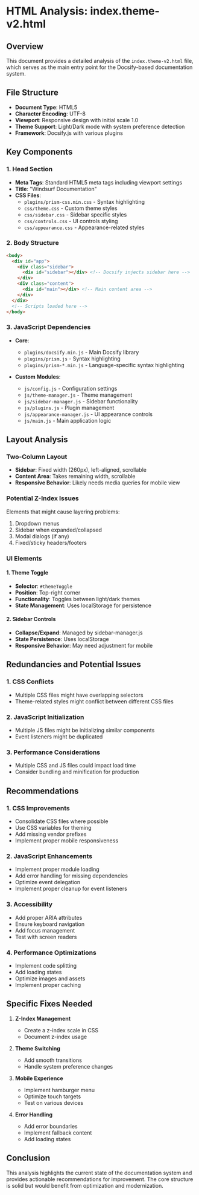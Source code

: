 # HTML Analysis: index.theme-v2.html

## Overview
This document provides a detailed analysis of the `index.theme-v2.html` file, which serves as the main entry point for the Docsify-based documentation system.

## File Structure
- **Document Type**: HTML5
- **Character Encoding**: UTF-8
- **Viewport**: Responsive design with initial scale 1.0
- **Theme Support**: Light/Dark mode with system preference detection
- **Framework**: Docsify.js with various plugins

## Key Components

### 1. Head Section
- **Meta Tags**: Standard HTML5 meta tags including viewport settings
- **Title**: "Windsurf Documentation"
- **CSS Files**:
  - `plugins/prism-css.min.css` - Syntax highlighting
  - `css/theme.css` - Custom theme styles
  - `css/sidebar.css` - Sidebar specific styles
  - `css/controls.css` - UI controls styling
  - `css/appearance.css` - Appearance-related styles

### 2. Body Structure
```html
<body>
  <div id="app">
    <div class="sidebar">
      <div id="sidebar"></div> <!-- Docsify injects sidebar here -->
    </div>
    <div class="content">
      <div id="main"></div> <!-- Main content area -->
    </div>
  </div>
  <!-- Scripts loaded here -->
</body>
```

### 3. JavaScript Dependencies
- **Core**:
  - `plugins/docsify.min.js` - Main Docsify library
  - `plugins/prism.js` - Syntax highlighting
  - `plugins/prism-*.min.js` - Language-specific syntax highlighting

- **Custom Modules**:
  - `js/config.js` - Configuration settings
  - `js/theme-manager.js` - Theme management
  - `js/sidebar-manager.js` - Sidebar functionality
  - `js/plugins.js` - Plugin management
  - `js/appearance-manager.js` - UI appearance controls
  - `js/main.js` - Main application logic

## Layout Analysis

### Two-Column Layout
- **Sidebar**: Fixed width (260px), left-aligned, scrollable
- **Content Area**: Takes remaining width, scrollable
- **Responsive Behavior**: Likely needs media queries for mobile view

### Potential Z-Index Issues
Elements that might cause layering problems:
1. Dropdown menus
2. Sidebar when expanded/collapsed
3. Modal dialogs (if any)
4. Fixed/sticky headers/footers

### UI Elements

#### 1. Theme Toggle
- **Selector**: `#themeToggle`
- **Position**: Top-right corner
- **Functionality**: Toggles between light/dark themes
- **State Management**: Uses localStorage for persistence

#### 2. Sidebar Controls
- **Collapse/Expand**: Managed by sidebar-manager.js
- **State Persistence**: Uses localStorage
- **Responsive Behavior**: May need adjustment for mobile

## Redundancies and Potential Issues

### 1. CSS Conflicts
- Multiple CSS files might have overlapping selectors
- Theme-related styles might conflict between different CSS files

### 2. JavaScript Initialization
- Multiple JS files might be initializing similar components
- Event listeners might be duplicated

### 3. Performance Considerations
- Multiple CSS and JS files could impact load time
- Consider bundling and minification for production

## Recommendations

### 1. CSS Improvements
- Consolidate CSS files where possible
- Use CSS variables for theming
- Add missing vendor prefixes
- Implement proper mobile responsiveness

### 2. JavaScript Enhancements
- Implement proper module loading
- Add error handling for missing dependencies
- Optimize event delegation
- Implement proper cleanup for event listeners

### 3. Accessibility
- Add proper ARIA attributes
- Ensure keyboard navigation
- Add focus management
- Test with screen readers

### 4. Performance Optimizations
- Implement code splitting
- Add loading states
- Optimize images and assets
- Implement proper caching

## Specific Fixes Needed

1. **Z-Index Management**
   - Create a z-index scale in CSS
   - Document z-index usage

2. **Theme Switching**
   - Add smooth transitions
   - Handle system preference changes

3. **Mobile Experience**
   - Implement hamburger menu
   - Optimize touch targets
   - Test on various devices

4. **Error Handling**
   - Add error boundaries
   - Implement fallback content
   - Add loading states

## Conclusion
This analysis highlights the current state of the documentation system and provides actionable recommendations for improvement. The core structure is solid but would benefit from optimization and modernization.
